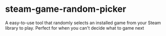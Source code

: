 # steam-game-random-picker
A easy-to-use tool that randomly selects an installed game from your Steam library to play. Perfect for when you can't decide what to game next
